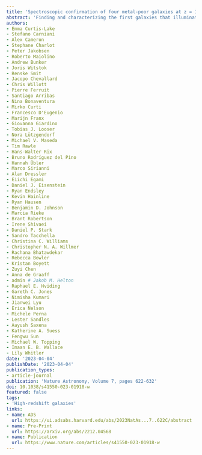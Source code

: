 ```yaml
---
title: 'Spectroscopic confirmation of four metal-poor galaxies at z = 10.3-13.2'
abstract: 'Finding and characterizing the first galaxies that illuminated the early universe at cosmic dawn is pivotal to understand the physical conditions and the processes that led to the formation of the first stars. In the first few months of operations, imaging from the James Webb Space Telescope (JWST) has been used to identify tens of candidates of galaxies at redshift ({{< math >}}$z${{< /math >}}) greater than {{< math >}}$10${{< /math >}}, less than {{< math >}}$450${{< /math >}} million years after the Big Bang. However, none of such candidates has yet been confirmed spectroscopically, leaving open the possibility that they are actually low-redshift interlopers. Here we present spectroscopic confirmation and analysis of four galaxies unambiguously detected at redshift {{< math >}}$10.3 \leq < z \leq 13.2${{< /math >}}, previously selected from JWST Near Infrared Camera imaging. The spectra reveal that these primeval galaxies are metal poor, have masses on the order of about {{< math >}}$10^{7}-10^{8}${{< /math >}} solar masses and young ages. The damping wings that shape the continuum close to the Lyman edge provide constraints on the neutral hydrogen fraction of the intergalactic medium from normal star-forming galaxies. These findings demonstrate the rapid emergence of the first generations of galaxies at cosmic dawn.'
authors:
- Emma Curtis-Lake
- Stefano Carniani
- Alex Cameron
- Stephane Charlot
- Peter Jakobsen
- Roberto Maiolino
- Andrew Bunker
- Joris Witstok
- Renske Smit
- Jacopo Chevallard
- Chris Willott
- Pierre Ferruit
- Santiago Arribas
- Nina Bonaventura
- Mirko Curti
- Francesco D'Eugenio
- Marijn Franx
- Giovanna Giardino
- Tobias J. Looser
- Nora Lützgendorf
- Michael V. Maseda
- Tim Rawle
- Hans-Walter Rix
- Bruno Rodrı́guez del Pino
- Hannah Übler
- Marco Sirianni
- Alan Dressler
- Eiichi Egami
- Daniel J. Eisenstein
- Ryan Endsley
- Kevin Hainline
- Ryan Hausen
- Benjamin D. Johnson
- Marcia Rieke
- Brant Robertson
- Irene Shivaei
- Daniel P. Stark
- Sandro Tacchella
- Christina C. Williams
- Christopher N. A. Willmer
- Rachana Bhatawdekar
- Rebecca Bowler
- Kristan Boyett
- Zuyi Chen
- Anna de Graaff
- admin # Jakob M. Helton
- Raphael E. Hviding
- Gareth C. Jones
- Nimisha Kumari
- Jianwei Lyu
- Erica Nelson
- Michele Perna
- Lester Sandles
- Aayush Saxena
- Katherine A. Suess
- Fengwu Sun
- Michael W. Topping
- Imaan E. B. Wallace
- Lily Whitler
date: '2023-04-04'
publishDate: '2023-04-04'
publication_types:
- article-journal
publication: 'Nature Astronomy, Volume 7, pages 622-632'
doi: 10.1038/s41550-023-01918-w
featured: false
tags:
- 'High-redshift galaxies'
links:
- name: ADS
  url: https://ui.adsabs.harvard.edu/abs/2023NatAs...7..622C/abstract
- name: Pre-Print
  url: https://arxiv.org/abs/2212.04568
- name: Publication
  url: https://www.nature.com/articles/s41550-023-01918-w
---
```

